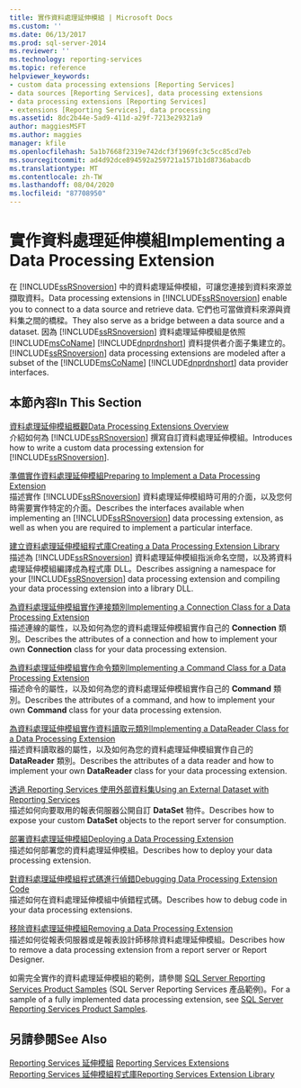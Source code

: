 ```yaml
---
title: 實作資料處理延伸模組 | Microsoft Docs
ms.custom: ''
ms.date: 06/13/2017
ms.prod: sql-server-2014
ms.reviewer: ''
ms.technology: reporting-services
ms.topic: reference
helpviewer_keywords:
- custom data processing extensions [Reporting Services]
- data sources [Reporting Services], data processing extensions
- data processing extensions [Reporting Services]
- extensions [Reporting Services], data processing
ms.assetid: 8dc2b44e-5ad9-411d-a29f-7213e29321a9
author: maggiesMSFT
ms.author: maggies
manager: kfile
ms.openlocfilehash: 5a1b7668f2319e742dcf3f1969fc3c5cc85cd7eb
ms.sourcegitcommit: ad4d92dce894592a259721a1571b1d8736abacdb
ms.translationtype: MT
ms.contentlocale: zh-TW
ms.lasthandoff: 08/04/2020
ms.locfileid: "87708950"
---
```

# <a name="implementing-a-data-processing-extension"></a><span data-ttu-id="7f979-102">實作資料處理延伸模組</span><span class="sxs-lookup"><span data-stu-id="7f979-102">Implementing a Data Processing Extension</span></span>
  <span data-ttu-id="7f979-103">在 [!INCLUDE[ssRSnoversion](../../../includes/ssrsnoversion-md.md)] 中的資料處理延伸模組，可讓您連接到資料來源並擷取資料。</span><span class="sxs-lookup"><span data-stu-id="7f979-103">Data processing extensions in [!INCLUDE[ssRSnoversion](../../../includes/ssrsnoversion-md.md)] enable you to connect to a data source and retrieve data.</span></span> <span data-ttu-id="7f979-104">它們也可當做資料來源與資料集之間的橋樑。</span><span class="sxs-lookup"><span data-stu-id="7f979-104">They also serve as a bridge between a data source and a dataset.</span></span> <span data-ttu-id="7f979-105">因為 [!INCLUDE[ssRSnoversion](../../../includes/ssrsnoversion-md.md)] 資料處理延伸模組是依照 [!INCLUDE[msCoName](../../../includes/msconame-md.md)] [!INCLUDE[dnprdnshort](../../../includes/dnprdnshort-md.md)] 資料提供者介面子集建立的。</span><span class="sxs-lookup"><span data-stu-id="7f979-105">[!INCLUDE[ssRSnoversion](../../../includes/ssrsnoversion-md.md)] data processing extensions are modeled after a subset of the [!INCLUDE[msCoName](../../../includes/msconame-md.md)] [!INCLUDE[dnprdnshort](../../../includes/dnprdnshort-md.md)] data provider interfaces.</span></span>  
  
## <a name="in-this-section"></a><span data-ttu-id="7f979-106">本節內容</span><span class="sxs-lookup"><span data-stu-id="7f979-106">In This Section</span></span>  
 [<span data-ttu-id="7f979-107">資料處理延伸模組概觀</span><span class="sxs-lookup"><span data-stu-id="7f979-107">Data Processing Extensions Overview</span></span>](data-processing-extensions-overview.md)  
 <span data-ttu-id="7f979-108">介紹如何為 [!INCLUDE[ssRSnoversion](../../../includes/ssrsnoversion-md.md)] 撰寫自訂資料處理延伸模組。</span><span class="sxs-lookup"><span data-stu-id="7f979-108">Introduces how to write a custom data processing extension for [!INCLUDE[ssRSnoversion](../../../includes/ssrsnoversion-md.md)].</span></span>  
  
 [<span data-ttu-id="7f979-109">準備實作資料處理延伸模組</span><span class="sxs-lookup"><span data-stu-id="7f979-109">Preparing to Implement a Data Processing Extension</span></span>](preparing-to-implement-a-data-processing-extension.md)  
 <span data-ttu-id="7f979-110">描述實作 [!INCLUDE[ssRSnoversion](../../../includes/ssrsnoversion-md.md)] 資料處理延伸模組時可用的介面，以及您何時需要實作特定的介面。</span><span class="sxs-lookup"><span data-stu-id="7f979-110">Describes the interfaces available when implementing an [!INCLUDE[ssRSnoversion](../../../includes/ssrsnoversion-md.md)] data processing extension, as well as when you are required to implement a particular interface.</span></span>  
  
 [<span data-ttu-id="7f979-111">建立資料處理延伸模組程式庫</span><span class="sxs-lookup"><span data-stu-id="7f979-111">Creating a Data Processing Extension Library</span></span>](creating-a-data-processing-extension-library.md)  
 <span data-ttu-id="7f979-112">描述為 [!INCLUDE[ssRSnoversion](../../../includes/ssrsnoversion-md.md)] 資料處理延伸模組指派命名空間，以及將資料處理延伸模組編譯成為程式庫 DLL。</span><span class="sxs-lookup"><span data-stu-id="7f979-112">Describes assigning a namespace for your [!INCLUDE[ssRSnoversion](../../../includes/ssrsnoversion-md.md)] data processing extension and compiling your data processing extension into a library DLL.</span></span>  
  
 [<span data-ttu-id="7f979-113">為資料處理延伸模組實作連接類別</span><span class="sxs-lookup"><span data-stu-id="7f979-113">Implementing a Connection Class for a Data Processing Extension</span></span>](implementing-a-connection-class-for-a-data-processing-extension.md)  
 <span data-ttu-id="7f979-114">描述連線的屬性，以及如何為您的資料處理延伸模組實作自己的 **Connection** 類別。</span><span class="sxs-lookup"><span data-stu-id="7f979-114">Describes the attributes of a connection and how to implement your own **Connection** class for your data processing extension.</span></span>  
  
 [<span data-ttu-id="7f979-115">為資料處理延伸模組實作命令類別</span><span class="sxs-lookup"><span data-stu-id="7f979-115">Implementing a Command Class for a Data Processing Extension</span></span>](implementing-a-command-class-for-a-data-processing-extension.md)  
 <span data-ttu-id="7f979-116">描述命令的屬性，以及如何為您的資料處理延伸模組實作自己的 **Command** 類別。</span><span class="sxs-lookup"><span data-stu-id="7f979-116">Describes the attributes of a command, and how to implement your own **Command** class for your data processing extension.</span></span>  
  
 [<span data-ttu-id="7f979-117">為資料處理延伸模組實作資料讀取元類別</span><span class="sxs-lookup"><span data-stu-id="7f979-117">Implementing a DataReader Class for a Data Processing Extension</span></span>](implementing-a-datareader-class-for-a-data-processing-extension.md)  
 <span data-ttu-id="7f979-118">描述資料讀取器的屬性，以及如何為您的資料處理延伸模組實作自己的 **DataReader** 類別。</span><span class="sxs-lookup"><span data-stu-id="7f979-118">Describes the attributes of a data reader and how to implement your own **DataReader** class for your data processing extension.</span></span>  
  
 [<span data-ttu-id="7f979-119">透過 Reporting Services 使用外部資料集</span><span class="sxs-lookup"><span data-stu-id="7f979-119">Using an External Dataset with Reporting Services</span></span>](using-an-external-dataset-with-reporting-services.md)  
 <span data-ttu-id="7f979-120">描述如何向要取用的報表伺服器公開自訂 **DataSet** 物件。</span><span class="sxs-lookup"><span data-stu-id="7f979-120">Describes how to expose your custom **DataSet** objects to the report server for consumption.</span></span>  
  
 [<span data-ttu-id="7f979-121">部署資料處理延伸模組</span><span class="sxs-lookup"><span data-stu-id="7f979-121">Deploying a Data Processing Extension</span></span>](deploying-a-data-processing-extension.md)  
 <span data-ttu-id="7f979-122">描述如何部署您的資料處理延伸模組。</span><span class="sxs-lookup"><span data-stu-id="7f979-122">Describes how to deploy your data processing extension.</span></span>  
  
 [<span data-ttu-id="7f979-123">對資料處理延伸模組程式碼進行偵錯</span><span class="sxs-lookup"><span data-stu-id="7f979-123">Debugging Data Processing Extension Code</span></span>](debugging-data-processing-extension-code.md)  
 <span data-ttu-id="7f979-124">描述如何在資料處理延伸模組中偵錯程式碼。</span><span class="sxs-lookup"><span data-stu-id="7f979-124">Describes how to debug code in your data processing extensions.</span></span>  
  
 [<span data-ttu-id="7f979-125">移除資料處理延伸模組</span><span class="sxs-lookup"><span data-stu-id="7f979-125">Removing a Data Processing Extension</span></span>](removing-a-data-processing-extension.md)  
 <span data-ttu-id="7f979-126">描述如何從報表伺服器或是報表設計師移除資料處理延伸模組。</span><span class="sxs-lookup"><span data-stu-id="7f979-126">Describes how to remove a data processing extension from a report server or Report Designer.</span></span>  
  
 <span data-ttu-id="7f979-127">如需完全實作的資料處理延伸模組的範例，請參閱 [SQL Server Reporting Services Product Samples](https://go.microsoft.com/fwlink/?LinkId=177889) (SQL Server Reporting Services 產品範例)。</span><span class="sxs-lookup"><span data-stu-id="7f979-127">For a sample of a fully implemented data processing extension, see [SQL Server Reporting Services Product Samples](https://go.microsoft.com/fwlink/?LinkId=177889).</span></span>  
  
## <a name="see-also"></a><span data-ttu-id="7f979-128">另請參閱</span><span class="sxs-lookup"><span data-stu-id="7f979-128">See Also</span></span>  
 <span data-ttu-id="7f979-129">[Reporting Services 延伸模組](../reporting-services-extensions.md) </span><span class="sxs-lookup"><span data-stu-id="7f979-129">[Reporting Services Extensions](../reporting-services-extensions.md) </span></span>  
 [<span data-ttu-id="7f979-130">Reporting Services 延伸模組程式庫</span><span class="sxs-lookup"><span data-stu-id="7f979-130">Reporting Services Extension Library</span></span>](../reporting-services-extension-library.md)  
  
  
